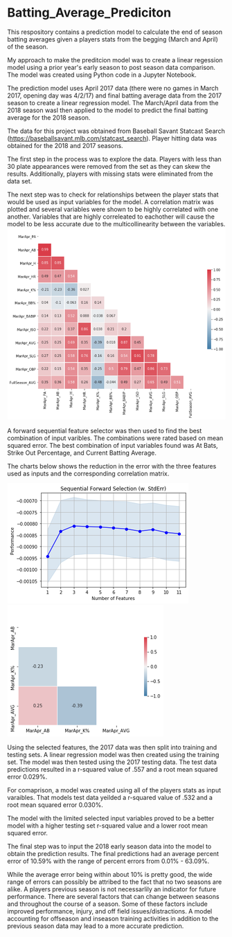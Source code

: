 # Batting_Average_Prediciton
This respository contains a prediction model to calculate the end of season batting averages given a players stats from the begging (March and April) of the season.

My approach to make the preditcion model was to create a linear regession model using a prior year's early season to post season data comparison. The model was created using Python code in a Jupyter Notebook.

The prediction model uses April 2017 data (there were no games in March 2017, opening day was 4/2/17) and final batting average data from the 2017 season to create a linear regression model. The March/April data from the 2018 season wasl then applied to the model to predict the final batting average for the 2018 season.

The data for this project was obtained from Baseball Savant Statcast Search (https://baseballsavant.mlb.com/statcast_search). Player hitting data was obtained for the 2018 and 2017 seasons.

The first step in the process was to explore the data. Players with less than 30 plate appearances were removed from the set as they can skew the results. Additionally, players with missing stats were eliminated from the data set.

The next step was to check for relationships between the player stats that would be used as input variables for the model. A correlation matrix was plotted and several variables were shown to be highly correlated with one another. Variables that are highly correleated to eachother will cause the model to be less accurate due to the multicollinearity between the variables.
![Correlation Matrix 1](/images/corr_matrix1.png)

A forward sequential feature selector was then used to find the best combination of input varibles. The combinations were rated based on mean squared error. The best combination of input variables found was At Bats, Strike Out Percentage, and Current Batting Average.

The charts below shows the reduction in the error with the three features used as inputs and the corresponding correlation matrix.

![Features](/images/features.png)
![Correlation Matrix 2](/images/corr_matrix2.png)

Using the selected features, the 2017 data was then split into training and testing sets. A linear regression model was then created using the training set. The model was then tested using the 2017 testing data. The test data predictions resulted in a r-squared value of .557 and a root mean squared error 0.029%.

For comaprison, a model was created using all of the players stats as input varaibles. That models test data yeilded a  r-squared value of .532 and a root mean squared error 0.030%.

The model with the limited selected input variables proved to be a better model with a higher testing set r-squared value and a lower root mean squared error.

The final step was to input the 2018 early season data into the model to obtain the prediction results. The final predictions had an average percent error of 10.59% with the range of percent errors from 0.01% - 63.09%.

While the average error being within about 10% is pretty good, the wide range of errors can possibly be attribed to the fact that no two seasons are alike. A players previous season is not necessarlily an indicator for future performance. There are several factors that can change between seasons and throughout the course of a season. Some of these factors include improved performance, injury, and off field issues/distractions.
A model accounting for offseason and inseason training activities in addition to the previous season data may lead to a more accurate prediction.
